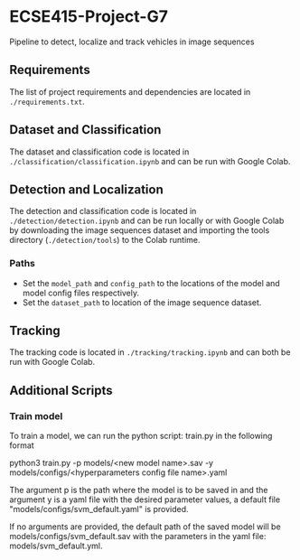 # ECSE415-Project-G7

Pipeline to detect, localize and track vehicles in image sequences

## Requirements

The list of project requirements and dependencies are located in `./requirements.txt`.

## Dataset and Classification

The dataset and classification code is located in `./classification/classification.ipynb` and can be run with Google Colab.

## Detection and Localization

The detection and classification code is located in `./detection/detection.ipynb` and can be run locally or with Google Colab by downloading the image sequences dataset and importing the tools directory (`./detection/tools`) to the Colab runtime.

### Paths

- Set the `model_path` and `config_path` to the locations of the model and model config files respectively.
- Set the `dataset_path` to location of the image sequence dataset.

## Tracking

The tracking code is located in `./tracking/tracking.ipynb` and can both be run with Google Colab.

## Additional Scripts

### Train model

To train a model, we can run the python script: train.py in the following format

python3 train.py -p models/\<new model name\>.sav -y models/configs/\<hyperparameters config file name\>.yaml

The argument p is the path where the model is to be saved in and the argument y is a yaml file with the desired parameter values, a default file "models/configs/svm_default.yaml" is provided.

If no arguments are provided, the default path of the saved model will be models/configs/svm_default.sav with the parameters in the yaml file: models/svm_default.yml.
